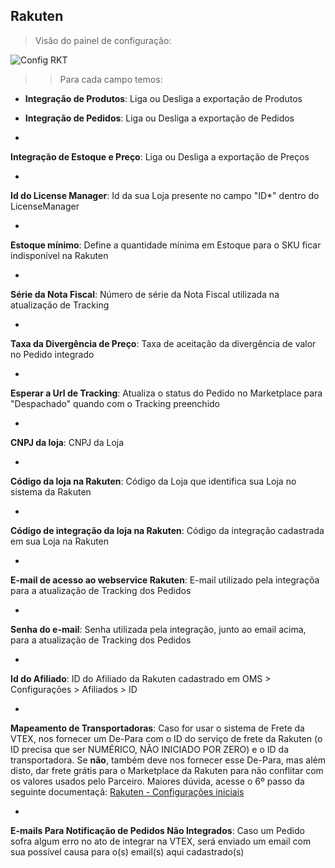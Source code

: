 ## Rakuten
>Visão do painel de configuração:

![Config RKT](V_Config.gif)
>>Para cada campo temos:

* **Integração de Produtos**: Liga ou Desliga a exportação de Produtos


* **Integração de Pedidos**: Liga ou Desliga a exportação de Pedidos


*
**Integração de Estoque e Preço**: Liga ou Desliga a exportação de Preços

*
**Id do License Manager**: Id da sua Loja presente no campo "ID*" dentro do LicenseManager

*
**Estoque mínimo**: Define a quantidade mínima em Estoque para o SKU ficar indisponível na Rakuten

*
**Série da Nota Fiscal**: Número de série da Nota Fiscal utilizada na atualização de Tracking

*
**Taxa da Divergência de Preço**: Taxa de aceitação da divergência de valor no Pedido integrado

*
**Esperar a Url de Tracking**: Atualiza o status do Pedido no Marketplace para "Despachado" quando com o Tracking preenchido

*
**CNPJ da loja**: CNPJ da Loja

*
**Código da loja na Rakuten**: Código da Loja que identifica sua Loja no sistema da Rakuten

*
**Código de integração da loja na Rakuten**: Código da integração cadastrada em sua Loja na Rakuten

*
**E-mail de acesso ao webservice Rakuten**: E-mail utilizado pela integraçõa para a atualização de Tracking dos Pedidos

*
**Senha do e-mail**: Senha utilizada pela integração, junto ao email acima, para a atualização de Tracking dos Pedidos

*
**Id do Afiliado**: ID do Afiliado da Rakuten cadastrado em OMS > Configurações > Afiliados > ID

*
**Mapeamento de Transportadoras**: Caso for usar o sistema de Frete da VTEX, nos fornecer um De-Para com o ID do serviço de frete da Rakuten (o ID precisa que ser NUMÉRICO, NÃO INICIADO POR ZERO) e o ID da transportadora. Se **não**, também deve nos fornecer esse De-Para, mas além disto, dar frete grátis para o Marketplace da Rakuten para não conflitar com os valores usados pelo Parceiro. Maiores dúvida, acesse o 6º passo da seguinte documentaçã: [Rakuten - Configurações iniciais](http://help.vtex.com/hc/pt-br/articles/206863767-Rakuten-Configura%C3%A7%C3%B5es-iniciais)

*
**E-mails Para Notificação de Pedidos Não Integrados**: Caso um Pedido sofra algum erro no ato de integrar na VTEX, será enviado um email com sua possível causa para o(s) email(s) aqui cadastrado(s)
